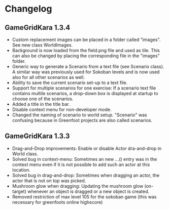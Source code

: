 # Changelog

## GameGridKara 1.3.4

* Custom replacement images can be placed in a folder called "images". See new class 
	WorldImages.
* Background is now loaded from the field.png file and used as tile. This can also
	be changed by placing the corresponding file in the "images" folder.
* Generic way to generate a Scenario from a text file (see Scenario class). A 
	similar way was previously used for Sokoban levels and is now used also for 
	all other scenarios as well.
* Ability to save the current scenario set-up to a text file.
* Support for multiple scenarios for one exercise: If a scenario text file contains
	multile scenarios, a drop-down box is displayed at startup to choose one of the
	scenarios. 
* Added a title in the title bar.
* Disable context menu for non-developer mode.
* Changed the naming of scenario to world setup. "Scenario" was confusing because 
	in Greenfoot projects are also called scenarios.


## GameGridKara 1.3.3 

* Drag-and-Drop improvements: Enable or disable Actor dra-and-drop in World class.
* Solved bug in context-menu: Sometimes an new ...() entry was in the context menu 
	even if it is not possible to add such an actor at this location.
* Solved bug in drag-and-drop: Sometimes when dragging an actor, the actor that is 
	not on top was picked.
* Mushroom glow when dragging: Updating the mushroom glow (on-target) whenever an 
	object is dragged or a new object is created.
* Removed restriction of max level 105 for the sokoban game (this was necessary for 
	greenfoots online highscore)